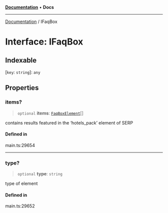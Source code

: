 [**Documentation**](../README.md) • **Docs**

***

[Documentation](../globals.md) / IFaqBox

# Interface: IFaqBox

## Indexable

 \[`key`: `string`\]: `any`

## Properties

### items?

> `optional` **items**: [`FaqBoxElement`](../classes/FaqBoxElement.md)[]

contains results featured in the ‘hotels_pack’ element of SERP

#### Defined in

main.ts:29654

***

### type?

> `optional` **type**: `string`

type of element

#### Defined in

main.ts:29652
